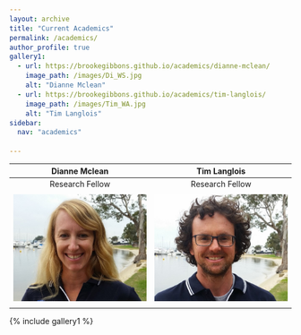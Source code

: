 ```yaml
---
layout: archive
title: "Current Academics"
permalink: /academics/
author_profile: true
gallery1:
  - url: https://brookegibbons.github.io/academics/dianne-mclean/
    image_path: /images/Di_WS.jpg
    alt: "Dianne Mclean"
  - url: https://brookegibbons.github.io/academics/tim-langlois/
    image_path: /images/Tim_WA.jpg
    alt: "Tim Langlois"
sidebar:
  nav: "academics"

---
```

 **Dianne Mclean**  | **Tim Langlois**
:------------------:|:-----------------:
Research Fellow     |   Research Fellow
<a href="https://brookegibbons.github.io/academics/dianne-mclean/"><img src='/images/Di_WS.jpg' vspace="5"></a>|<a href="https://brookegibbons.github.io/academics/tim-langlois/"><img src='/images/Tim_WA.jpg' vspace="5"></a>



{% include gallery1 %}

